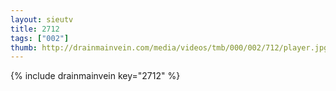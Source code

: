 ```yaml
--- 
layout: sieutv
title: 2712
tags: ["002"]
thumb: http://drainmainvein.com/media/videos/tmb/000/002/712/player.jpg
---
```

{% include drainmainvein key="2712" %} 
